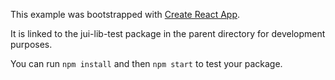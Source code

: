 This example was bootstrapped with [Create React App](https://github.com/facebook/create-react-app).

It is linked to the jui-lib-test package in the parent directory for development purposes.

You can run `npm install` and then `npm start` to test your package.
